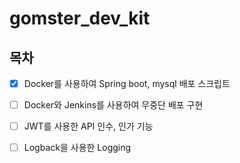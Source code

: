 # gomster_dev_kit

## 목차

- [x] Docker를 사용하여 Spring boot, mysql 배포 스크립트

- [ ] Docker와 Jenkins를 사용하여 무중단 배포 구현

- [ ] JWT를 사용한 API 인수, 인가 기능

- [ ] Logback을 사용한 Logging
